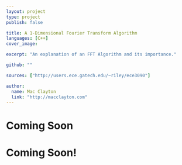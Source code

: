```yaml
---
layout: project
type: project
publish: false

title: A 1-Dimensional Fourier Transform Algorithm
languages: [C++]
cover_image:

excerpt: "An explanation of an FFT Algorithm and its importance."

github: ""

sources: ["http://users.ece.gatech.edu/~riley/ece3090"]

author:
  name: Mac Clayton
  link: "http://macclayton.com"
---
```


<h1>Coming Soon</h1>

<h1>Coming Soon!</h1>